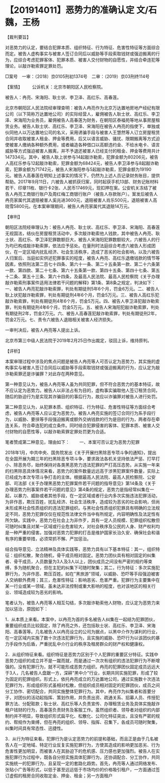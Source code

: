 # 【201914011】恶势力的准确认定 文/石魏，王杨

【裁判要旨】

对恶势力的认定，要结合犯罪本质、组织特征、行为特征、危害性特征等方面综合而定。被告人虚构事实与被害人签订合同后以威胁等手段索取钱财或强迫搬离的行为，应综合考虑犯罪客体、犯罪本质、被害人交付财物的自愿性，并结合牵连犯等理论，以敲诈勒索罪定罪处罚。

□案号　一审：（2018）京0105刑初1374号　二审：（2019）京03刑终114号

【案情】 　　公诉机关：北京市朝阳区人民检察院。

被告人：冉亮、宋海阳、耿士状、李卫泽、高红乐、高春莲。

北京市朝阳区人民法院经审理查明：被告人冉亮作为北京万达置地房地产经纪有限公司（以下简称万达置地公司）的实际经营人，雇佣被告人耿士状、高红乐、李卫泽、宋海阳为业务员，雇佣被告人高春莲为财务，在朝阳区泰福苑等地从事房屋租赁业务。被告人耿士状、高红乐、李卫泽、宋海阳在被告人冉亮的指使下，单独或伙同他人以万达置地公司的名义，采用诱骗手段与被害人王慧然等人订立房屋租赁合同并收取被害人租金、押金等费用，后又以语言威胁、骚扰、限期搬离等方式迫使被害人缴纳各种额外费用，或者编造各种借口以高额违约金、不给水电卡、语言威胁等方式强迫被害人搬离，并不予退还被害人已经支付的租金、押金等费用共计147334元。其中，被告人耿上状参与14起敲诈勒索，犯罪金额为80206元，被告人高红乐参与12起敲诈勒索，犯罪金额为68424元，被告人李卫泽参与8起敲诈勒索，犯罪金额为71742元，被告人宋海阳参与5起敲诈勒索，犯罪金额为19190元。被告人高春莲在明知上述事实的情况下，仍然为上述人员记录财务账目，提供帮助。2017年9月11日，六被告人被抓获归案，同时起获手机13部、财务记账材料若干、印章11枚、银行卡2张、人民币17469元，现扣押在案。公安机关冻结了被告人冉亮工商银行账户及周红梅工商银行账户（被告人存款账户）。案发后被告人冉亮家属代其退赔被害人奚兆进3600元，退赔被害人肖乐500元，退赔被害人高晓雪5800元。在本案审理期间，被告人冉亮家属代其退赔14万元。

【审判】

朝阳区法院经审理认为：被告人冉亮、耿士状、高红乐、李卫泽、宋海阳、高春莲无视国法，结伙在房屋租赁活动中，多次敲诈勒索他人钱款，其中被告人冉亮、耿士状、高红乐、李卫泽犯罪数额巨大，被告人宋海阳犯罪数额较大，六被告人的行为均已构成敲诈勒索罪，依法应予惩处。在量刑时法庭综合考虑六被告人形成团伙，在一定区域内扰乱经济、社会生活秩序，造成了恶劣的社会影响，以及六被告人归案后、当庭如实供述犯罪事实的程度，被告人冉亮、高红乐退缴钱款的情节等因素，依照刑法第二百七十四条、第六十一条、第二十五条第一款、第二十六条第一款、第四款、第二十七条、第六十五条第一款、第四十五条、第四十七条、第五十二条、第五十三条、第六十四条，及最高人民法院、最高人民检察院《关于办理敲诈勒索刑事案件适用法律若干问题的解释》第1条、第8条之规定，判决如下：一、被告人冉亮犯敲诈勒索罪，判处有期徒刑5年6个月，罚金6万元。二、被告人耿上状犯敲诈勒索罪，判处有期徒刑4年6个月，罚金5万元。三、被告人高红乐犯敲诈勒索罪，判处有期徒刑4年6个月，罚金5万元。四、被告人李卫泽犯敲诈勒索罪，判处有期徒刑4年6个月，罚金5万元。五、被告人宋海阳犯敲诈勒索罪，判处有期徒刑2年，罚金2万元。六、被告人高春莲犯敲诈勒索罪，判处有期徒刑2年，罚金2万元。七、责令六被告人退赔相关被害人经济损失。

一审判决后，被告人冉亮等人提出上诉。

北京市第三中级人民法院于2019年2月25日作出裁定，驳回上诉，维持原判。

【评析】

本案审理过程中涉及的焦点问题是被告人冉亮等人可否认定为恶势力，其实施的虚构事实与被害人签订合同后以威胁等手段索取钱财或强迫搬离的行为，应认定为敲诈勒索罪还是诈骗罪？对此存在两种意见。

第一种意见认为，被告人冉亮等人虽为共同犯罪，但不符合恶势力的基本特征，故不应认定为恶势力。被告人以非法占有为目的，虚构事实骗取他人签订租赁合同，随后的胁迫行为是实现其诈骗目的的事后行为，故应以诈骗罪对被告人进行处罚。

第二种意见认为，从犯罪本质、组织特征、行为特征、危害性特征等方面综合考虑，被告人冉亮等人应认定为恶势力。被告人冉亮实施的签订合同行为系手段行为，以威胁、要挟等手段强迫搬离或额外交纳钱款的行为是目的行为，两者存在牵连关系，符合牵连犯的成立条件。同时结合犯罪侵害的客体、犯罪本质、被害人交付财物的自愿性等，以敲诈勒索罪定罪处罚更为合适。

笔者赞成第二种意见，理由如下： 　　一、本案可否认定为恶势力犯罪

2018年1月，中共中央、国务院发出《关于开展扫黑除恶专项斗争的通知》，提出在全国开展为期三年的扫黑除恶专项斗争，要求政法各机关坚持依法严惩、打早打小、除恶务尽，始终保持对各类黑恶势力违法犯罪的严打高压态势。从实施一年来的扫黑除恶具体情况来看，恶势力的案件数量远远高于涉黑犯罪案件数量，实际上已经成为本次专项斗争打击的主体。根据最高人民法院、最高人民检察院、公安部、司法部《关于办理黑恶势力犯罪案件若干问题的指导意见》第14条及《关于办理恶势力刑事案件若干问题的意见》第4条的规定，恶势力是指经常纠集在一起，以暴力、威胁或者其他手段，在一定区域或者行业内多次实施违法犯罪活动，为非作恶，欺压百姓，扰乱经济、社会生活秩序，造成较为恶劣的社会影响，但尚未形成黑社会性质组织的违法犯罪组织。与黑社会性质组织犯罪具有明确的立法规定不同，恶势力犯罪仅仅在规范性法律文件当中有所规定，内容明确性及法定性有所欠缺。实践中，恶势力在社会上为非作歹，具有一定人员规模、犯罪组织松散但可随时纠集且对某一区域或行业危害较大，对社会秩序及公民的人身、财产权利均是一种严重的侵害。加强对恶势力犯罪的打击是维护国家长治久安、确保社会和谐有序的重要举措，必须常抓不懈、严加惩治。

结合指导意见、立法精神及具体实践等，恶势力具有以下基本特征：其一，组织特征：组织松散，聚合随机，骨干成员相对固定。恶势力团伙具有相对固定的纠集者、骨干成员，人员数量为3人及3人以上，团伙成员之间没有严密的规约等束缚，多为随机聚合，但在主犯的纠集下可随时聚集；其二，行为特征：多次实施犯罪行为，为非作恶、欺压百姓。如在"黑旅游"领域，以威胁、恐吓等手段强迫被害人交纳额外费用；其三，危害性特征：影响恶劣、危害严重。犯罪行为主要集中在某一行业或某一领域，虽未达非法控制或重大影响的程度，也对该地区的相关行业、领域造成较为恶劣的影响。

笔者认为，被告人冉亮等人相互勾结，多次敲诈勒索他人财物，应认定为恶势力来加以惩治，原因如下：

1．从本质上来看。本案中，以冉亮为首的多名被告人纠集在一起结为犯罪团伙，重要组织成员比较固定，除了冉亮之外，还包括耿士状、高红乐、李卫泽、宋海阳、高春莲等。几名被告人以冉亮设立的公司为据点，以黑中介作为谋利的行业，在一定区域内实施了数十次违法犯罪行为，且实施的威胁、恐吓行为以该团伙的暴力手段作为后盾，严重扰乱中介行业的秩序及租房群众的财产权和健康权。

2．从组织特征来看。组织特征是恶势力区别于个人犯罪的重要区分特征。实践中恶势力组织的成立并不是一蹴而就，而是通过一次次有组织的违法犯罪行为不断增强的。没有犯罪行为，就不可能形成恶势力组织。冉亮的犯罪团伙固定成员远远大于3人，几名被告人盘踞一方，深耕"黑中介"行业，长期共同实施犯罪，形成了较为固定的犯罪组织。形式上，依托冉亮成立的万达置地公司，通过实施数十次违法犯罪行为，形成组织形式虽相对松散，但组织成员相对固定的犯罪团伙，成员之间分工协作、密切配合，共同实施整体犯罪行为。其中，冉亮作为纠集者和首要分子，对团伙的活动起指挥、策划作用，并负责出资、疏通关系、招募人员、传授犯罪方法、分配赃款；耿士状、高红乐等人负责宣传、办理租赁业务及具体实施敲诈租户钱财的行为，高春莲负责财务及客服工作。虽然组织者、领导者对组织的内部制约并不明显，导致组织形式扁平化、松散化、公司化特征突出，且没有严密的规约、帮规作为束缚，但在冉亮的组织、领导、指挥、召集下，各成员可随时聚集，纠集时间具有常态性、迅捷性。

3．从行为特征来看。犯罪行为是认定恶势力的前提和基础，而且正是由于几名被告人在一定地域、特定行业反复实施犯罪行为，方使其造成的影响更加恶劣、行为危害性更加明显，而被害人在其胁迫下的危机感、压力感也更加强烈。被告人在实施犯罪行为过程中，既各自分担实施具体犯罪行为，还协调配合、分工协作，共同实施统一的犯罪行为，且呈现一定的套路化趋势。首先，冉亮等人通过网络发布、张贴小广告等形式，以低于甚至远远低于市场均价的价格吸引租户，一方面通过签订虚假的租房合同收取定金、押金、租金；另一方面租户